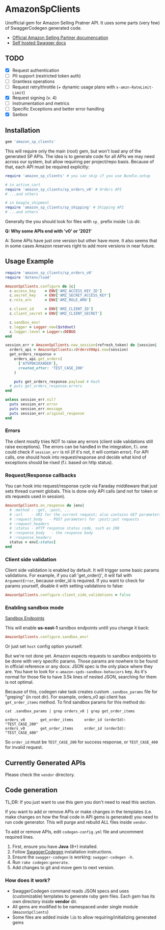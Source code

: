 # AmazonSpClients

Unofficial gem for Amazon Selling Pratner API. It uses some parts (very few) of 
SwaggerCodegen generated code.

* [Official Amazon Selling Partner documencation](https://github.com/amzn/selling-partner-api-docs)
* [Self hosted Swagger docs](https://dropstream.github.io/amazon-sp-swagger-api-docs)

## TODO

- [X] Request authentication
- [ ] PII support (restricted token auth)
- [ ] Grantless operations
- [ ] Request retry/throttle (+ dynamic usage plans with `x-amzn-RateLimit-Limit`)
- [X] Request signing (v. 4)
- [ ] Instrumentation and metrics
- [ ] Specific Exceptions and better error handling
- [X] Sanbox

## Installation

```ruby
gem 'amazon_sp_clients'
```

This will require only the main (root) gem, but won't load any of the generated
SP APIs. The idea is to generate code for all APIs we may need across our
system, but allow requiring per project/repo basis. Because of that, each API
must be required explicitly:

```ruby
require 'amazon_sp_clients' # you can skip if you use Bundle.setup

# in active_cart
require 'amazon_sp_clients/sp_orders_v0' # Orders API
# ...and others

# in beagle_shipment
require 'amazon_sp_clients/sp_shipping' # Shipping API
# ...and others
```

Generally the you should look for files with `sp_` prefix inside `lib` dir.

**Q: Why some APIs end with 'v0' or '2021'**

A: Some APIs have just one version but other have more.
It also seems that in some cases Amazon reserves right to add more versions in
near future.

## Usage Example

```ruby
require 'amazon_sp_clients/sp_orders_v0'
require 'dotenv/load'

AmazonSpClients.configure do |c|
  c.access_key    = ENV['AMZ_ACCESS_KEY_ID']
  c.secret_key    = ENV['AMZ_SECRET_ACCESS_KEY']
  c.role_arn      = ENV['AMZ_ROLE_ARN']

  c.client_id     = ENV['AMZ_CLIENT_ID']
  c.client_secret = ENV['AMZ_CLIENT_SECRET']

  c.sandbox_env!
  c.logger = Logger.new($stdout)
  c.logger.level = Logger::DEBUG
end

session_err = AmazonSpClients.new_session(refresh_token) do |session|
  orders_api = AmazonSpClients::OrdersV0Api.new(session)
  get_orders_response =
    orders_api.get_orders(
      ['ATVPDKIKX0DER'],
      created_after: 'TEST_CASE_200'
    )

    puts get_orders_response.payload # Hash
  # puts get_orders_response.errors
end

unless session_err.nil?
  puts session_err.error
  puts session_err.message
  puts session_err.original_response
end
```

### Errors

The client mostly tries NOT to raise any errors (client side validations still
raise exceptions). The errors can be handled in the integration, f.i. one 
could check if `session_err` is nil (if it's not, it will contain error).
For API calls, one should hook into request/response and decide what kind
of exceptions should be rised (f.i. based on http status).

### Request/Response callbacks

You can hook into request/response cycle via Faraday middleware that just sets
thread current globals. This is done only API calls (and not for token or sts
requests used in session).

```ruby
AmazonSpClients.on_response do |env|
  # :method - :get, :post, ...
  # :url    - URI for the current request; also contains GET parameters
  # :request_body   - POST parameters for :post/:put requests
  # :request_headers
  # :status - HTTP response status code, such as 200
  # :response_body   - the response body
  # :response_headers
  status = env[:status]
end
```

### Client side validation

Client side validation is enabled by default. It will trigger some basic
params validations. For example, if you call 'get_order()', it will fail
with `ArgumentError`, because order_id is required. If you want to check for
params yourself, disable it with setting validations to false:

```ruby
AmazonSpClients.configure.client_side_validations = false
```

### Enabling sandbox mode

[Sandbox Endpoints](https://github.com/amzn/selling-partner-api-docs/blob/main/guides/en-US/developer-guide/SellingPartnerApiDeveloperGuide.md#selling-partner-api-sandbox-endpoints)

This will enable **us-east-1** sandbox endpoints untill you change it back:

```ruby
AmazonSpClients.configure.sandbox_env!
```

Or just set `host` config option yourself.

But we're not done yet. Amazon expects requests to sandbox endpoints to be done
with very specific params. Those params are nowhere to be found in official reference
or any docs: JSON spec is the only place where they are. You have to look for 
`x-amazon-spds-sandbox-behaviors` key. As it's normal for those file to have 3.5k
lines of nested JSON, searching for them is not optimal.

Because of this, codegen rake task creates custom `.sandbox_params` file for
"greping" (in root dir). For example, orders_v0 api client has `get_order_items`
method. To find sandbox params for this method do:

```
cat .sandbox_params | grep orders_v0 | grep get_order_items

orders_v0       get_order_items     order_id (orderId):     "TEST_CASE_200"
orders_v0       get_order_items     order_id (orderId):     "TEST_CASE_400"
```

So `order_id` must be `TEST_CASE_200` for success response, or `TEST_CASE_400`
for invalid request.

## Currently Generated APIs

Please check the `vendor` directory.

## Code generation

TL;DR: If you just want to use this gem you don't need to read this section.

If you want to add or remove APIs or make changes in the templates (i.e. make
changes on how the final code in API gems is generated) you need to run code
generator. This will purge and rebuild ALL files inside `vendor`.

To add or remove APIs, edit `codegen-config.yml` file and uncomment required lines.

1. First, ensure you have **Java** (8+) installed.
2. Follow [SwaggerCodegen](https://github.com/swagger-api/swagger-codegen) installation instructions.
3. Ensure the `swagger-codegen` is working: `swagger-codegen -h`.
4. Run `rake codegen:generate`.
5. Add changes to git and move gem to next version.

### How does it work?

* SwaggerCodegen command reads JSON specs and uses (customizable) templates to
  generate ruby gem files. Each gem has its own directory inside **vendor** dir.
* All gems are modified to be namespaced under single module (`AmazonSpClients`)
* Some files are added inside `lib` to allow requiring/initializing generated gems


